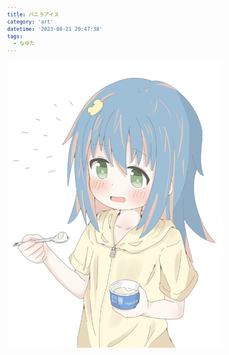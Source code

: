```yaml
---
title: バニラアイス
category: 'art'
datetime: '2023-08-21 20:47:38'
tags:
  - なゆた
---
```


![img](img/IMG_0930.jpeg)
